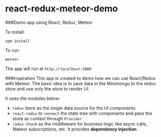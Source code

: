 # react-redux-meteor-demo
###Demo app using React, Redux, Meteor

To install:
```
npm install
```

To run:
```
meteor
```

The app will run at `http://localhost:3000`


###Inspiration
This app is created to demo how we can use React/Redux with Meteor. The basic idea is to save data in the Minimongo to the redux store and use only the store to render UI.

It uses the modules below:
* `redux` store as the single data source for the UI components
* `react-redux` to `connect` the state tree with components and pass the store as context through `Provider`
* `redux-thunk` as the middleware for business logic like async calls, Meteor subscriptions, etc. It provides __dependency injection__

